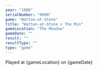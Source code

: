 ```yaml
---
year: "1988"
serialNumber: "0090" 
game: "Watton-at-Stone"
title: "Watton-at-Stone v The Min"
gameLocation: "The Meadow"
gameDate: ""
result: ""
resultType: ""
type: "game"
---
```


Played at {gameLocation} on {gameDate} 